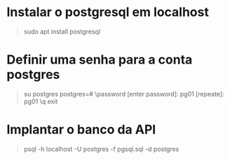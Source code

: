 
# Instalar o postgresql em localhost

> sudo apt install postgresql

# Definir uma senha para a conta postgres
> su postgres
postgres=# \password
[enter password]: pg01
[repeate]: pg01
\q
> exit

# Implantar o banco da API

> psql -h localhost -U postgres -f pgsql.sql -d postgres

